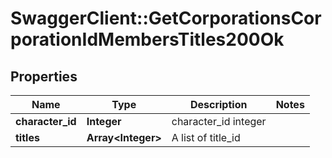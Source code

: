 # SwaggerClient::GetCorporationsCorporationIdMembersTitles200Ok

## Properties
Name | Type | Description | Notes
------------ | ------------- | ------------- | -------------
**character_id** | **Integer** | character_id integer | 
**titles** | **Array&lt;Integer&gt;** | A list of title_id | 


